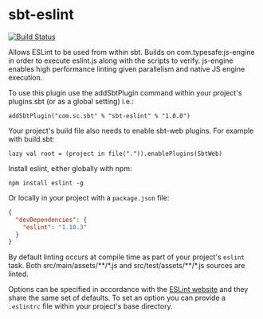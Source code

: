 sbt-eslint
==========

[![Build Status](https://api.travis-ci.org/toc777/sbt-eslint.png?branch=master)](https://travis-ci.org/toc777/sbt-eslint)

Allows ESLint to be used from within sbt. Builds on com.typesafe:js-engine in order to execute eslint.js
along with the scripts to verify. js-engine enables high performance linting given parallelism and native
JS engine execution.

To use this plugin use the addSbtPlugin command within your project's plugins.sbt (or as a global setting) i.e.:

    addSbtPlugin("com.sc.sbt" % "sbt-eslint" % "1.0.0")

Your project's build file also needs to enable sbt-web plugins. For example with build.sbt:

    lazy val root = (project in file(".")).enablePlugins(SbtWeb)
    
Install eslint, either globally with npm:

```shell
npm install eslint -g
```

Or locally in your project with a `package.json` file:

```json
{
  "devDependencies": {
    "eslint": "1.10.3"
  }
}
```

By default linting occurs at compile time as part of your project's `eslint` task. Both src/main/assets/\*\*/\*.js and
src/test/assets/\*\*/\*.js sources are linted.

Options can be specified in accordance with the
[ESLint website](http://eslint.org/) and they share the same set of defaults. To set an option you can
provide a `.eslintrc` file within your project's base directory.
